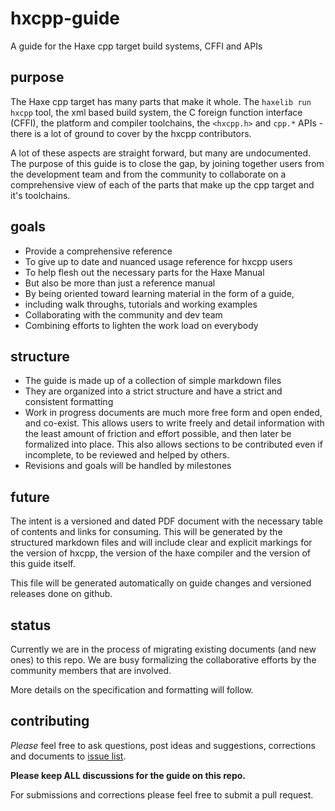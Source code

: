 # hxcpp-guide
A guide for the Haxe cpp target build systems, CFFI and APIs

## purpose

The Haxe cpp target has many parts that make it whole. The `haxelib run hxcpp` tool, the xml based build system, the C foreign function interface (CFFI), the platform and compiler toolchains, the `<hxcpp.h>` and `cpp.*` APIs - there is a lot of ground to cover by the hxcpp contributors.

A lot of these aspects are straight forward, but many are undocumented. 
The purpose of this guide is to close the gap, by joining together users from the development team and from the community to collaborate on a comprehensive view of each of the parts that make up the cpp target and it's toolchains. 

## goals

- Provide a comprehensive reference 
 - To give up to date and nuanced usage reference for hxcpp users
 - To help flesh out the necessary parts for the Haxe Manual 
- But also be more than just a reference manual
 - By being oriented toward learning material in the form of a guide,
 - including walk throughs, tutorials and working examples
- Collaborating with the community and dev team
 - Combining efforts to lighten the work load on everybody


## structure

- The guide is made up of a collection of simple markdown files 
- They are organized into a strict structure and have a strict and consistent formatting
- Work in progress documents are much more free form and open ended, and co-exist. This allows users to write freely and detail information with the least amount of friction and effort possible, and then later be formalized into place. This also allows sections to be contributed even if incomplete, to be reviewed and helped by others.
- Revisions and goals will be handled by milestones

## future
 
The intent is a versioned and dated PDF document with the necessary table of contents and links for consuming. This will be generated by the structured markdown files and will include clear and explicit markings for the version of hxcpp, the version of the haxe compiler and the version of this guide itself.

This file will be generated automatically on guide changes and versioned releases done on github.

## status

Currently we are in the process of migrating existing documents (and new ones) to this repo. We are busy formalizing the collaborative efforts by the community members that are involved.

More details on the specification and formatting will follow.

## contributing

_Please_ feel free to ask questions, post ideas and suggestions, corrections and documents to [issue list](https://github.com/snowkit/hxcpp-guide/issues). 

**Please keep ALL discussions for the guide on this repo.**

For submissions and corrections please feel free to submit a pull request. 
